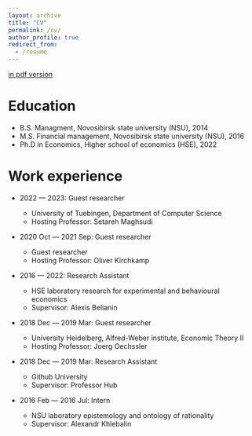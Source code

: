 ```yaml
---
layout: archive
title: "CV"
permalink: /cv/
author_profile: true
redirect_from:
  - /resume
---
```


[in pdf version](https://gregory-ch.home/files/CV.pdf)

Education
======
* B.S. Managment, Novosibirsk state university (NSU), 2014
* M.S. Financial management, Novosibirsk state university (NSU), 2016
* Ph.D in Economics, Higher school of economics (HSE), 2022 

Work experience
======
* 2022 — 2023: Guest researcher
  * University of Tuebingen, Department of Computer Science
  * Hosting Professor: Setareh Maghsudi

* 2020 Oct — 2021 Sep: Guest researcher
  * Guest researcher
  * Hosting Professor: Oliver Kirchkamp 

* 2016 — 2022: Research Assistant
  * HSE laboratory research for experimental and behavioural economics
  * Supervisor: Alexis Belianin

* 2018 Dec — 2019 Mar: Guest researcher
  * University Heidelberg, Alfred-Weber institute,  Economic Theory II
  * Hosting Professor: Joerg Oechssler

* 2018 Dec — 2019 Mar: Research Assistant
  * Github University
  * Supervisor: Professor Hub

* 2016 Feb — 2016 Jul: Intern
  * NSU laboratory epistemology and ontology of rationality
  * Supervisor: Alexandr Khlebalin
  

<!-- Skills
======
* Skill 1
* Skill 2
  * Sub-skill 2.1
  * Sub-skill 2.2
  * Sub-skill 2.3
* Skill 3 -->


  
<!-- Talks
======
  <ul>{% for post in site.talks %}
    {% include archive-single-talk-cv.html %}
  {% endfor %}</ul> -->
  
<!-- Teaching
======
  <ul>{% for post in site.teaching %}
    {% include archive-single-cv.html %}
  {% endfor %}</ul>
   -->
<!-- Service and leadership
======
* Currently signed in to 43 different slack teams -->

